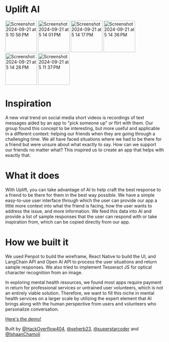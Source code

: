 # Uplift AI

<img width="100" alt="Screenshot 2024-09-21 at 5 10 56 PM" src="https://github.com/user-attachments/assets/7ab2c343-0644-4112-a3f4-4036abd652d2">
<img width="100" alt="Screenshot 2024-09-21 at 5 14 01 PM" src="https://github.com/user-attachments/assets/17ca8a81-bda5-42fb-952c-36aa0853d098">
<img width="100" alt="Screenshot 2024-09-21 at 5 14 17 PM" src="https://github.com/user-attachments/assets/cf1794c0-a6b9-42ec-ade8-5aab3e8a3611">
<img width="100" alt="Screenshot 2024-09-21 at 5 14 36 PM" src="https://github.com/user-attachments/assets/3710bcfd-6071-4f8d-8c84-5e46df594118">
<img width="100" alt="Screenshot 2024-09-21 at 5 14 28 PM" src="https://github.com/user-attachments/assets/e04b46ee-f5fc-4165-9d14-500196ff29a8">
<img width="100" alt="Screenshot 2024-09-21 at 5 11 37 PM" src="https://github.com/user-attachments/assets/90e061de-5c34-4c7f-9f0e-265be4a7c942">


# Inspiration
A new viral trend on social media short videos is recordings of text messages aided by an app to "pick someone up" or flirt with them. Our group found this concept to be interesting, but more useful and applicable in a different context: helping our friends when they are going through a challenging time. We all have faced situations where we had to be there for a friend but were unsure about what exactly to say. How can we support our friends no matter what? This inspired us to create an app that helps with exactly that.

# What it does
With Uplift, you can take advantage of AI to help craft the best response to a friend to be there for them in the best way possible. We have a simple easy-to-use user interface through which the user can provide our app a little more context into what the friend is facing, how the user wants to address the issue, and more information. We feed this data into AI and provide a list of sample responses that the user can respond with or take inspiration from, which can be copied directly from our app.

# How we built it
We used Penpot to build the wireframe, React Native to build the UI, and LangChain API and Open AI API to process the user situations and return sample responses. We also tried to implement Tesseract JS for optical character recognition from an image.


In exploring mental health resources, we found most apps require payment in return for professional services or untrained user volunteers, which is not an entirely viable solution. Therefore, we want to fill this niche in mental health services on a larger scale by utilizing the expert element that AI brings along with the human perspective from users and volunteers who personalize conversation.


[Here's the demo!](https://www.youtube.com/watch?v=76T-BBqLBeY)


Built by [@HackOverflow404](https://github.com/HackOverflow404), [@seherb23](https://github.com/seherb23), [@superstarcoder](https://github.com/superstarcoder) and [@IshaanChamoli](https://github.com/IshaanChamoli)


